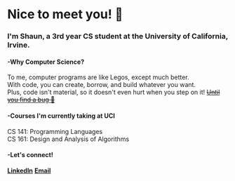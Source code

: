# Nice to meet you! 👋
### I'm Shaun, a 3rd year CS student at the University of California, Irvine.

#### -Why Computer Science?
To me, computer programs are like Legos, except much better.  
With code, you can create, borrow, and build whatever you want.  
Plus, code isn't material, so it doesn't even hurt when you step on it! [<s>Until you find a bug 😬</s>](https://i.imgflip.com/4u5bsf.jpg)

#### -Courses I'm currently taking at UCI
CS 141: Programming Languages  
CS 161: Design and Analysis of Algorithms

#### -Let's connect!
[**LinkedIn**](https://www.linkedin.com/in/shaun-chiang/)
[**Email**](mailto:shaunaustin123@gmail.com)
<!--
**ShaunChiang/ShaunChiang** is a ✨ _special_ ✨ repository because its `README.md` (this file) appears on your GitHub profile.

Here are some ideas to get you started:

- 🔭 I’m currently working on ...
- 🌱 I’m currently learning ...
- 👯 I’m looking to collaborate on ...
- 🤔 I’m looking for help with ...
- 💬 Ask me about ...
- 📫 How to reach me: ...
- 😄 Pronouns: ...
- ⚡ Fun fact: ...
-->
